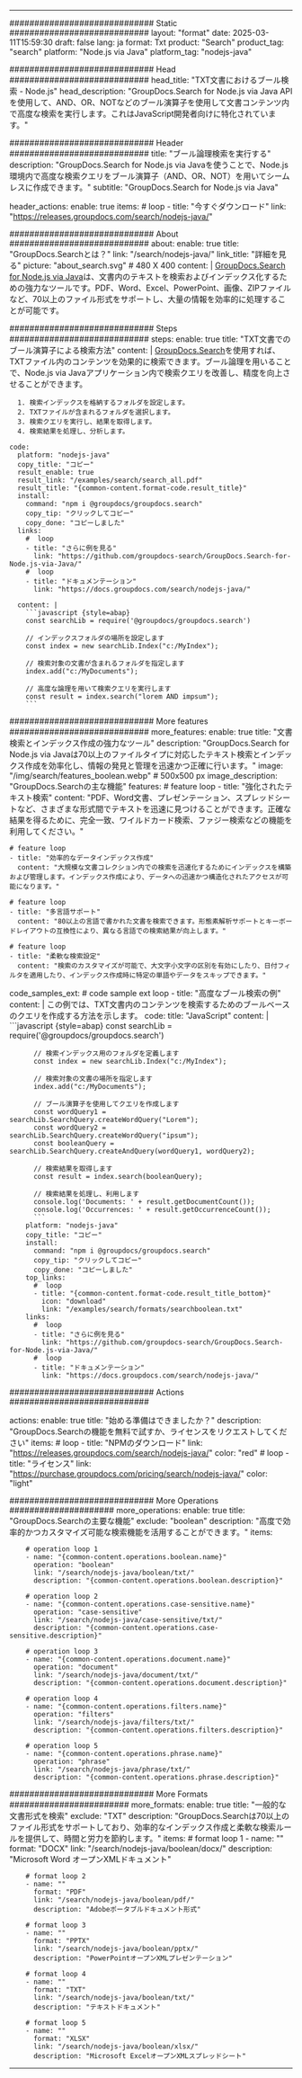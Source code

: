 
---
############################# Static ############################
layout: "format"
date:  2025-03-11T15:59:30
draft: false
lang: ja
format: Txt
product: "Search"
product_tag: "search"
platform: "Node.js via Java"
platform_tag: "nodejs-java"

############################# Head ############################
head_title: "TXT文書におけるブール検索 - Node.js"
head_description: "GroupDocs.Search for Node.js via Java APIを使用して、AND、OR、NOTなどのブール演算子を使用して文書コンテンツ内で高度な検索を実行します。これはJavaScript開発者向けに特化されています。"

############################# Header ############################
title: "ブール論理検索を実行する" 
description: "GroupDocs.Search for Node.js via Javaを使うことで、Node.js環境内で高度な検索クエリをブール演算子（AND、OR、NOT）を用いてシームレスに作成できます。"
subtitle: "GroupDocs.Search for Node.js via Java" 

header_actions:
  enable: true
  items:
    #  loop
    - title: "今すぐダウンロード"
      link: "https://releases.groupdocs.com/search/nodejs-java/"
      
############################# About ############################
about:
    enable: true
    title: "GroupDocs.Searchとは？"
    link: "/search/nodejs-java/"
    link_title: "詳細を見る"
    picture: "about_search.svg" # 480 X 400
    content: |
       [GroupDocs.Search for Node.js via Java](/search/nodejs-java/)は、文書内のテキストを検索およびインデックス化するための強力なツールです。PDF、Word、Excel、PowerPoint、画像、ZIPファイルなど、70以上のファイル形式をサポートし、大量の情報を効率的に処理することが可能です。

############################# Steps ############################
steps:
    enable: true
    title: "TXT文書でのブール演算子による検索方法"
    content: |
      [GroupDocs.Search](/search/nodejs-java/)を使用すれば、TXTファイル内のコンテンツを効果的に検索できます。ブール論理を用いることで、Node.js via Javaアプリケーション内で検索クエリを改善し、精度を向上させることができます。
      
      1. 検索インデックスを格納するフォルダを設定します。
      2. TXTファイルが含まれるフォルダを選択します。
      3. 検索クエリを実行し、結果を取得します。
      4. 検索結果を処理し、分析します。
   
    code:
      platform: "nodejs-java"
      copy_title: "コピー"
      result_enable: true
      result_link: "/examples/search/search_all.pdf"
      result_title: "{common-content.format-code.result_title}"
      install:
        command: "npm i @groupdocs/groupdocs.search"
        copy_tip: "クリックしてコピー"
        copy_done: "コピーしました"
      links:
        #  loop
        - title: "さらに例を見る"
          link: "https://github.com/groupdocs-search/GroupDocs.Search-for-Node.js-via-Java/"
        #  loop
        - title: "ドキュメンテーション"
          link: "https://docs.groupdocs.com/search/nodejs-java/"
          
      content: |
        ```javascript {style=abap}
        const searchLib = require('@groupdocs/groupdocs.search')

        // インデックスフォルダの場所を設定します
        const index = new searchLib.Index("c:/MyIndex");

        // 検索対象の文書が含まれるフォルダを指定します
        index.add("c:/MyDocuments");

        // 高度な論理を用いて検索クエリを実行します
        const result = index.search("lorem AND impsum");
        ```            

############################# More features ############################
more_features:
  enable: true
  title: "文書検索とインデックス作成の強力なツール"
  description: "GroupDocs.Search for Node.js via Javaは70以上のファイルタイプに対応したテキスト検索とインデックス作成を効率化し、情報の発見と管理を迅速かつ正確に行います。"
  image: "/img/search/features_boolean.webp" # 500x500 px
  image_description: "GroupDocs.Searchの主な機能"
  features:
    # feature loop
    - title: "強化されたテキスト検索"
      content: "PDF、Word文書、プレゼンテーション、スプレッドシートなど、さまざまな形式間でテキストを迅速に見つけることができます。正確な結果を得るために、完全一致、ワイルドカード検索、ファジー検索などの機能を利用してください。"

    # feature loop
    - title: "効率的なデータインデックス作成"
      content: "大規模な文書コレクション内での検索を迅速化するためにインデックスを構築および管理します。インデックス作成により、データへの迅速かつ構造化されたアクセスが可能になります。"

    # feature loop
    - title: "多言語サポート"
      content: "80以上の言語で書かれた文書を検索できます。形態素解析サポートとキーボードレイアウトの互換性により、異なる言語での検索結果が向上します。"

    # feature loop
    - title: "柔軟な検索設定"
      content: "検索のカスタマイズが可能で、大文字小文字の区別を有効にしたり、日付フィルタを適用したり、インデックス作成時に特定の単語やデータをスキップできます。"
      
  code_samples_ext:
    # code sample ext loop
    - title: "高度なブール検索の例"
      content: |
        この例では、TXT文書内のコンテンツを検索するためのブールベースのクエリを作成する方法を示します。
      code:
        title: "JavaScript"
        content: |
          ```javascript {style=abap}
          const searchLib = require('@groupdocs/groupdocs.search')
          
          // 検索インデックス用のフォルダを定義します
          const index = new searchLib.Index("c:/MyIndex");
              
          // 検索対象の文書の場所を指定します
          index.add("c:/MyDocuments");

          // ブール演算子を使用してクエリを作成します
          const wordQuery1 = searchLib.SearchQuery.createWordQuery("Lorem");
          const wordQuery2 = searchLib.SearchQuery.createWordQuery("ipsum");
          const booleanQuery = searchLib.SearchQuery.createAndQuery(wordQuery1, wordQuery2);

          // 検索結果を取得します
          const result = index.search(booleanQuery);
          
          // 検索結果を処理し、利用します
          console.log('Documents: ' + result.getDocumentCount());
          console.log('Occurrences: ' + result.getOccurrenceCount());
          ```
        platform: "nodejs-java"
        copy_title: "コピー"
        install:
          command: "npm i @groupdocs/groupdocs.search"
          copy_tip: "クリックしてコピー"
          copy_done: "コピーしました"
        top_links:
          #  loop
          - title: "{common-content.format-code.result_title_bottom}"
            icon: "download"
            link: "/examples/search/formats/searchboolean.txt"
        links:
          #  loop
          - title: "さらに例を見る"
            link: "https://github.com/groupdocs-search/GroupDocs.Search-for-Node.js-via-Java/"
          #  loop
          - title: "ドキュメンテーション"
            link: "https://docs.groupdocs.com/search/nodejs-java/"
            

            


############################# Actions ############################

actions:
  enable: true
  title: "始める準備はできましたか？"
  description: "GroupDocs.Searchの機能を無料で試すか、ライセンスをリクエストしてください"
  items:
    #  loop
    - title: "NPMのダウンロード"
      link: "https://releases.groupdocs.com/search/nodejs-java/"
      color: "red"
        #  loop
    - title: "ライセンス"
      link: "https://purchase.groupdocs.com/pricing/search/nodejs-java/"
      color: "light"


############################# More Operations #####################
more_operations:
    enable: true
    title: "GroupDocs.Searchの主要な機能"
    exclude: "boolean"
    description: "高度で効率的かつカスタマイズ可能な検索機能を活用することができます。"
    items: 
          
        # operation loop 1
        - name: "{common-content.operations.boolean.name}"
          operation: "boolean"
          link: "/search/nodejs-java/boolean/txt/"
          description: "{common-content.operations.boolean.description}"

        # operation loop 2
        - name: "{common-content.operations.case-sensitive.name}"
          operation: "case-sensitive"
          link: "/search/nodejs-java/case-sensitive/txt/"
          description: "{common-content.operations.case-sensitive.description}"

        # operation loop 3
        - name: "{common-content.operations.document.name}"
          operation: "document"
          link: "/search/nodejs-java/document/txt/"
          description: "{common-content.operations.document.description}"

        # operation loop 4
        - name: "{common-content.operations.filters.name}"
          operation: "filters"
          link: "/search/nodejs-java/filters/txt/"
          description: "{common-content.operations.filters.description}"

        # operation loop 5
        - name: "{common-content.operations.phrase.name}"
          operation: "phrase"
          link: "/search/nodejs-java/phrase/txt/"
          description: "{common-content.operations.phrase.description}"
          
        
          
############################# More Formats ########################
more_formats:
    enable: true
    title: "一般的な文書形式を検索"
    exclude: "TXT"
    description: "GroupDocs.Searchは70以上のファイル形式をサポートしており、効率的なインデックス作成と柔軟な検索ルールを提供して、時間と労力を節約します。"
    items: 
        # format loop 1
        - name: ""
          format: "DOCX"
          link: "/search/nodejs-java/boolean/docx/"
          description: "Microsoft Word オープンXMLドキュメント"
          
        # format loop 2
        - name: ""
          format: "PDF"
          link: "/search/nodejs-java/boolean/pdf/"
          description: "Adobeポータブルドキュメント形式"
          
        # format loop 3
        - name: ""
          format: "PPTX"
          link: "/search/nodejs-java/boolean/pptx/"
          description: "PowerPointオープンXMLプレゼンテーション"

        # format loop 4
        - name: ""
          format: "TXT"
          link: "/search/nodejs-java/boolean/txt/"
          description: "テキストドキュメント"
          
        # format loop 5
        - name: ""
          format: "XLSX"
          link: "/search/nodejs-java/boolean/xlsx/"
          description: "Microsoft ExcelオープンXMLスプレッドシート"
  

---